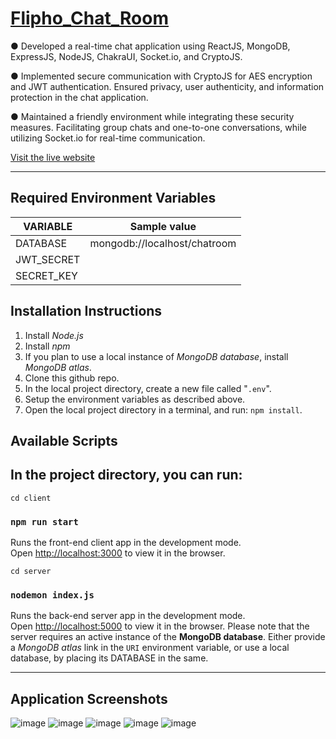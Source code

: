 # [**Flipho_Chat_Room**](https://fliphochat.onrender.com/)

● Developed a real-time chat application using ReactJS, MongoDB, ExpressJS, NodeJS, ChakraUI, Socket.io, and CryptoJS.

● Implemented secure communication with CryptoJS for AES encryption and JWT authentication. Ensured privacy, user authenticity, and information protection in the chat application.

● Maintained a friendly environment while integrating these security measures. Facilitating group chats and one-to-one conversations, while utilizing Socket.io for real-time communication.

[Visit&nbsp;the&nbsp;live&nbsp;website](https://fliphochat.onrender.com/)

---

## Required Environment Variables

| VARIABLE   | Sample value                 |
| ---------- | ---------------------------- |
| DATABASE   | mongodb://localhost/chatroom |
| JWT_SECRET |
| SECRET_KEY |

## Installation Instructions

1. Install _Node.js_
2. Install _npm_
3. If you plan to use a local instance of _MongoDB database_, install _MongoDB atlas_.
4. Clone this github repo.
5. In the local project directory, create a new file called "`.env`".
6. Setup the environment variables as described above.
7. Open the local project directory in a terminal, and run: `npm install`.

## Available Scripts

## In the project directory, you can run:

`cd client`

### `npm run start`

Runs the front-end client app in the development mode.<br>
Open [http://localhost:3000](http://localhost:3000) to view it in the browser.

`cd server`

### `nodemon index.js`

Runs the back-end server app in the development mode.<br>
Open [http://localhost:5000](http://localhost:8000) to view it in the browser. Please note that the server requires an active instance of the **MongoDB database**. Either provide a _MongoDB atlas_ link in the `URI` environment variable, or use a local database, by placing its DATABASE in the same.

---

## Application Screenshots
![image](https://github.com/gaurav147-star/Flipho_Chat_Room/assets/78996081/0fcbda9f-6fd5-4f1d-8ad1-0988fb2cfb30)
![image](https://github.com/gaurav147-star/Flipho_Chat_Room/assets/78996081/cbaabd14-7656-4f39-b1a3-c4b19f54ac3a)
![image](https://github.com/gaurav147-star/Flipho_Chat_Room/assets/78996081/73ef7dd9-e9b5-42df-8a24-aafcc0571743)
![image](https://github.com/gaurav147-star/Flipho_Chat_Room/assets/78996081/9db97acb-3eb9-46d5-ba5c-99b5e58f0474)
![image](https://github.com/gaurav147-star/Flipho_Chat_Room/assets/78996081/c4ff666d-525d-4fdd-a4f6-4cce037f2f48)




